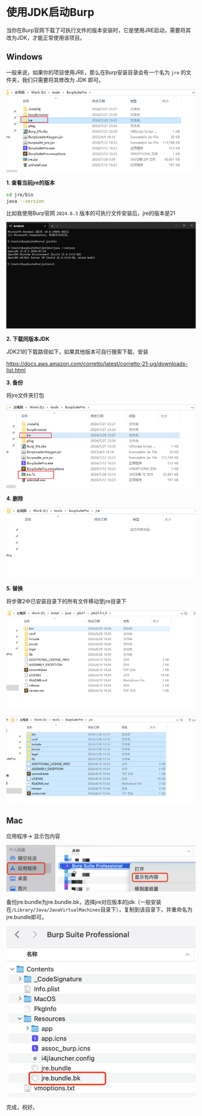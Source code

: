 # 使用JDK启动Burp

当你在Burp官网下载了可执行文件的版本安装时，它是使用JRE启动，需要将其改为JDK，才能正常使用该项目。

## Windows

一般来说，如果你的项目使用JRE，那么在Burp安装目录会有一个名为 `jre` 的文件夹，我们只需要将其修改为 JDK 即可。

![image-20240728130816351](https://raw.githubusercontent.com/outlaws-bai/picture/main/image-20240728130816351.png)

**1. 查看当前jre的版本**

```bash
cd jre/bin
java --version
```

比如我使用Burp官网 `2024.6.3` 版本的可执行文件安装后，jre的版本是21

![image-20240728130907717](https://raw.githubusercontent.com/outlaws-bai/picture/main/image-20240728130907717.png)

**2. 下载同版本JDK**

JDK21的下载路径如下，如果其他版本可自行搜索下载、安装

https://docs.aws.amazon.com/corretto/latest/corretto-21-ug/downloads-list.html

**3. 备份**

将jre文件夹打包

![image-20240728131345012](https://raw.githubusercontent.com/outlaws-bai/picture/main/image-20240728131345012.png)

**4. 删除**

![image-20240728131449867](https://raw.githubusercontent.com/outlaws-bai/picture/main/image-20240728131449867.png)

**5. 替换**

将步骤2中已安装目录下的所有文件移动至jre目录下

![image-20240728131616508](https://raw.githubusercontent.com/outlaws-bai/picture/main/image-20240728131616508.png)

![image-20240728131634209](https://raw.githubusercontent.com/outlaws-bai/picture/main/image-20240728131634209.png)

## Mac

应用程序-> 显示包内容

![image-20240728225224470](https://raw.githubusercontent.com/tdyj/picture/main/img/202407282310431.png)

备份jre.bundle为jre.bundle.bk，选择jre对应版本的jdk（一般安装在`/Library/Java/JavaVirtualMachines`目录下），复制到该目录下，并重命名为jre.bundle即可。

![image-20240728225422084](https://raw.githubusercontent.com/tdyj/picture/main/img/202407282310506.png)



完成，祝好。

